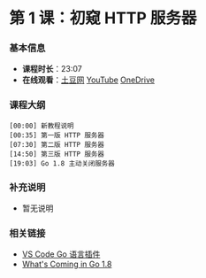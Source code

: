 # 第 1 课：初窥 HTTP 服务器

### 基本信息

- **课程时长**：23:07
- **在线观看**：[土豆网](http://www.tudou.com/programs/view/0MtwzifKOW4/) [YouTube](https://youtu.be/Th95sBL0H3w) [OneDrive](https://onedrive.live.com/embed?cid=D587ED072D8F782D&resid=D587ED072D8F782D%212601&authkey=APcXILeit8u5Q1Y)

### 课程大纲

```
[00:00] 新教程说明
[00:35] 第一版 HTTP 服务器
[07:30] 第二版 HTTP 服务器
[14:50] 第三版 HTTP 服务器
[19:03] Go 1.8 主动关闭服务器
```

### 补充说明

- 暂无说明

### 相关链接

- [VS Code Go 语言插件](https://marketplace.visualstudio.com/items?itemName=lukehoban.Go)
- [What's Coming in Go 1.8](https://tylerchr.blog/golang-18-whats-coming/)